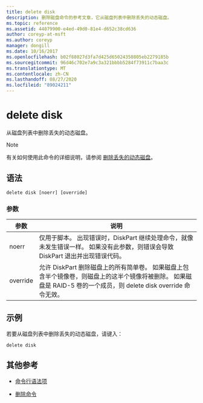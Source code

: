 ```yaml
---
title: delete disk
description: 删除磁盘命令的参考文章，它从磁盘列表中删除丢失的动态磁盘。
ms.topic: reference
ms.assetid: 44079900-e4ed-49d0-81e4-d652c38cd636
author: coreyp-at-msft
ms.author: coreyp
manager: dongill
ms.date: 10/16/2017
ms.openlocfilehash: b02f88027d3fa7d425d65024350805eb2279185b
ms.sourcegitcommit: 96d46c702e7a9c3a321bbbb5284f73911c7baa3c
ms.translationtype: MT
ms.contentlocale: zh-CN
ms.lasthandoff: 08/27/2020
ms.locfileid: "89024211"
---
```

# <a name="delete-disk"></a>delete disk

从磁盘列表中删除丢失的动态磁盘。

> [!NOTE]
> 有关如何使用此命令的详细说明，请参阅 [删除丢失的动态磁盘](/previous-versions/windows/it-pro/windows-server-2008-r2-and-2008/cc753029(v=ws.11))。

## <a name="syntax"></a>语法

```
delete disk [noerr] [override]
```

### <a name="parameters"></a>参数

| 参数 | 说明 |
| --------- | ----------- |
| noerr | 仅用于脚本。 出现错误时，DiskPart 继续处理命令，就像未发生错误一样。 如果没有此参数，则错误会导致 DiskPart 退出并出现错误代码。 |
| override | 允许 DiskPart 删除磁盘上的所有简单卷。 如果磁盘上包含半个镜像卷，则磁盘上的这半个镜像将被删除。 如果磁盘是 RAID-5 卷的一个成员，则 delete disk override 命令无效。 |

## <a name="examples"></a>示例

若要从磁盘列表中删除丢失的动态磁盘，请键入：

```
delete disk
```

## <a name="additional-references"></a>其他参考

- [命令行语法项](command-line-syntax-key.md)

- [删除命令](delete.md)
